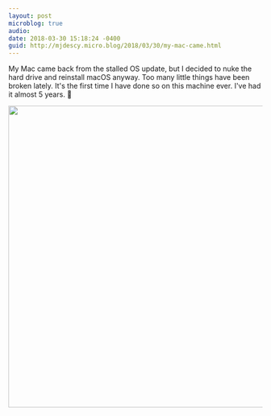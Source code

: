 ```yaml
---
layout: post
microblog: true
audio: 
date: 2018-03-30 15:18:24 -0400
guid: http://mjdescy.micro.blog/2018/03/30/my-mac-came.html
---
```

My Mac came back from the stalled OS update, but I decided to nuke the hard drive and reinstall macOS anyway. Too many little things have been broken lately. It's the first time I have done so on this machine ever. I've had it almost 5 years. 🤞 

<img src="http://mjdescy.micro.blog/uploads/2018/42e19f53ae.jpg" width="600" height="599" />
